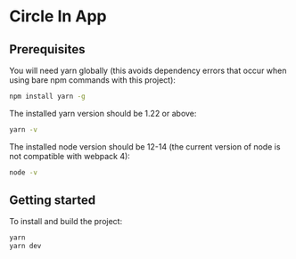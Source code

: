 # Circle In App

## Prerequisites

You will need yarn globally (this avoids dependency errors that occur when using bare npm commands with this project):

```sh
npm install yarn -g
```

The installed yarn version should be 1.22 or above:

```sh
yarn -v
```

The installed node version should be 12-14 (the current version of node is not compatible with webpack 4):

```sh
node -v
```

## Getting started

To install and build the project:

```sh
yarn
yarn dev
```
